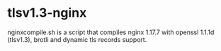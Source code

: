 # tlsv1.3-nginx

nginxcompile.sh is a script that compiles nginx 1.17.7 with openssl 1.1.1d (tlsv1.3), brotli and dynamic tls records support.

